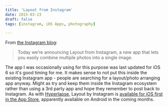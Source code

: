 ```yaml
---
title: 'Layout from Instagram'
date: 2015-03-23
draft: false
tags: [instagram, iOS Apps, photography]

---
```


From [the Instagram blog](http://blog.instagram.com/post/114416360957/layout-from-instagram):

> Today we’re announcing Layout from Instagram, a new app that lets you easily combine multiple photos into a single image.

The app I was occasionally using for this purpose was last updated for iOS 6 so it's good timing for me. It makes sense to not put this inside the existing Instagram app - people are searching for a layout/photo arranging app anyway. Might as try and keep them inside the Instagram ecosystem rather than using a 3rd party app and hope they remember to post back to Instagram. As with [Hyperlapse](https://itunes.apple.com/ca/app/hyperlapse-from-instagram/id740146917?mt=8&uo=4&at=10l4Ki), Layout by Instagram is [available for iOS first in the App Store](https://itunes.apple.com/us/app/layout-from-instagram/id967351793), apparently available on Android in the coming months.